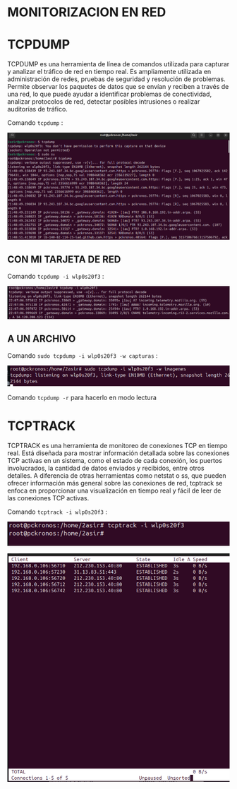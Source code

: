 # MONITORIZACION EN RED 

# TCPDUMP
TCPDUMP es una herramienta de línea de comandos utilizada para capturar y analizar el tráfico de red en tiempo real. Es ampliamente utilizada en administración de redes, pruebas de seguridad y resolución de problemas. Permite observar los paquetes de datos que se envían y reciben a través de una red, lo que puede ayudar a identificar problemas de conectividad, analizar protocolos de red, detectar posibles intrusiones o realizar auditorías de tráfico.

Comando `tcpdump` :

![tcpdump](img/img18.png)

## CON MI TARJETA DE RED 

Comando `tcpdump -i wlp0s20f3` :

![tcpdump](img/img199.png)

## A UN ARCHIVO

Comando `sudo tcpdump -i wlp0s20f3 -w capturas` :

![tcpdump](img/img200.png)

Comando `tcpdump -r` para hacerlo en modo lectura

# TCPTRACK

TCPTRACK es una herramienta de monitoreo de conexiones TCP en tiempo real. Está diseñada para mostrar información detallada sobre las conexiones TCP activas en un sistema, como el estado de cada conexión, los puertos involucrados, la cantidad de datos enviados y recibidos, entre otros detalles. A diferencia de otras herramientas como netstat o ss, que pueden ofrecer información más general sobre las conexiones de red, tcptrack se enfoca en proporcionar una visualización en tiempo real y fácil de leer de las conexiones TCP activas.

Comando `tcptrack -i wlp0s20f3` :

![tcpdump](img/img22.png)

![tcpdump](img/img21.png)
